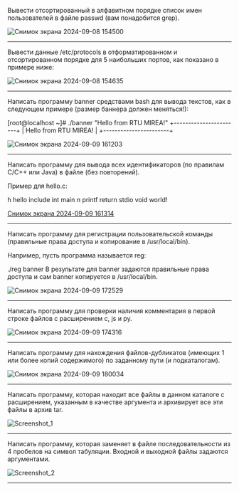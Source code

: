 Вывести отсортированный в алфавитном порядке список имен пользователей в файле passwd (вам понадобится grep).

![Снимок экрана 2024-09-08 154500](https://github.com/user-attachments/assets/bd4bac3f-9bda-499f-9595-167c3abbd16c)
_____________________________________________________________________________________________________________________

Вывести данные /etc/protocols в отформатированном и отсортированном порядке для 5 наибольших портов, как показано в примере ниже:

![Снимок экрана 2024-09-08 154635](https://github.com/user-attachments/assets/79a35dd1-965e-40d9-9b09-8da01f09995f)

_____________________________________________________________________________________________________________________

Написать программу banner средствами bash для вывода текстов, как в следующем примере (размер баннера должен меняться!):

[root@localhost ~]# ./banner "Hello from RTU MIREA!"
+-----------------------+
| Hello from RTU MIREA! |
+-----------------------+


![Снимок экрана 2024-09-09 161203](https://github.com/user-attachments/assets/cc6f5f25-e0c0-4ae0-b55d-c5127fb0d2ce)

_____________________________________________________________________________________________________________________

Написать программу для вывода всех идентификаторов (по правилам C/C++ или Java) в файле (без повторений).

Пример для hello.c:

h hello include int main n printf return stdio void world!


[Снимок экрана 2024-09-09 161314](https://github.com/user-attachments/assets/a2670a48-a8fc-401c-ae2f-96c6b8a6747f)
_____________________________________________________________________________________________________________________

Написать программу для регистрации пользовательской команды (правильные права доступа и копирование в /usr/local/bin).

Например, пусть программа называется reg:

./reg banner
В результате для banner задаются правильные права доступа и сам banner копируется в /usr/local/bin.


![Снимок экрана 2024-09-09 172529](https://github.com/user-attachments/assets/c33ee7d4-c9c9-40fe-bbb9-d28b92e5fc05)


_____________________________________________________________________________________________________________________

Написать программу для проверки наличия комментария в первой строке файлов с расширением c, js и py.


![Снимок экрана 2024-09-09 174316](https://github.com/user-attachments/assets/79dc3f72-1a18-4928-bb77-5ecaae3ead5a)

_____________________________________________________________________________________________________________________

Написать программу для нахождения файлов-дубликатов (имеющих 1 или более копий содержимого) по заданному пути (и подкаталогам).


![Снимок экрана 2024-09-09 180034](https://github.com/user-attachments/assets/12220699-bd72-465f-981f-e81c30b159f7)

_____________________________________________________________________________________________________________________

Написать программу, которая находит все файлы в данном каталоге с расширением, указанным в качестве аргумента и архивирует все эти файлы в архив tar.


![Screenshot_1](https://github.com/user-attachments/assets/11b687e9-b66f-4fd7-a35b-82db29f14439)

_____________________________________________________________________________________________________________________

Написать программу, которая заменяет в файле последовательности из 4 пробелов на символ табуляции. Входной и выходной файлы задаются аргументами.

![Screenshot_2](https://github.com/user-attachments/assets/a08f5b90-5508-4d36-944e-86c6337c1014)


_____________________________________________________________________________________________________________________






















